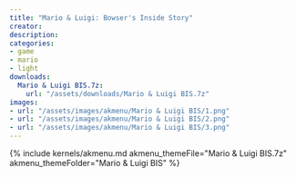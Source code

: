 ```yaml
---
title: "Mario & Luigi: Bowser's Inside Story"
creator: 
description: 
categories:
- game
- mario
- light
downloads:
  Mario & Luigi BIS.7z:
    url: "/assets/downloads/Mario & Luigi BIS.7z"
images:
- url: "/assets/images/akmenu/Mario & Luigi BIS/1.png"
- url: "/assets/images/akmenu/Mario & Luigi BIS/2.png"
- url: "/assets/images/akmenu/Mario & Luigi BIS/3.png"
---
```


{% include kernels/akmenu.md akmenu_themeFile="Mario & Luigi BIS.7z" akmenu_themeFolder="Mario & Luigi BIS" %}
